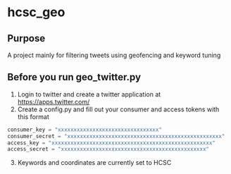 # hcsc_geo

## Purpose
A project mainly for filtering tweets using geofencing and keyword tuning

## Before you run geo_twitter.py
1. Login to twitter and create a twitter application at https://apps.twitter.com/
2. Create a config.py and fill out your consumer and access tokens with this format

```python
consumer_key = "xxxxxxxxxxxxxxxxxxxxxxxxxxxxxxxx"
consumer_secret = "xxxxxxxxxxxxxxxxxxxxxxxxxxxxxxxxxxxxxxxxxxxxxxxxx"
access_key = "xxxxxxxxxxxxxxxxxxxxxxxxxxxxxxxxxxxxxxxxxxxxxxxxxxx"
access_secret = "xxxxxxxxxxxxxxxxxxxxxxxxxxxxxxxxxxxxxxxxxxxxxx"
```

3. Keywords and coordinates are currently set to HCSC
